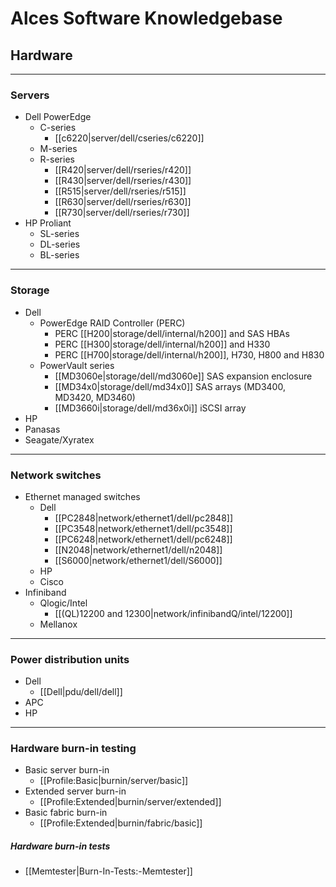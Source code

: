 # Alces Software Knowledgebase

## Hardware
***
### Servers
  * Dell PowerEdge
    * C-series
      * [[c6220|server/dell/cseries/c6220]]
    * M-series
    * R-series
      * [[R420|server/dell/rseries/r420]]
      * [[R430|server/dell/rseries/r430]]
      * [[R515|server/dell/rseries/r515]]
      * [[R630|server/dell/rseries/r630]]
      * [[R730|server/dell/rseries/r730]]
  * HP Proliant
    * SL-series
    * DL-series
    * BL-series

***
### Storage
  * Dell
     * PowerEdge RAID Controller (PERC)
        * PERC [[H200|storage/dell/internal/h200]] and SAS HBAs
        * PERC [[H300|storage/dell/internal/h200]] and H330
        * PERC [[H700|storage/dell/internal/h200]], H730, H800 and H830
     * PowerVault series
        * [[MD3060e|storage/dell/md3060e]] SAS expansion enclosure
        * [[MD34x0|storage/dell/md34x0]] SAS arrays (MD3400, MD3420, MD3460)
        * [[MD3660i|storage/dell/md36x0i]] iSCSI array
  * HP
  * Panasas
  * Seagate/Xyratex

***
### Network switches
  * Ethernet managed switches
    * Dell
      * [[PC2848|network/ethernet1/dell/pc2848]]
      * [[PC3548|network/ethernet1/dell/pc3548]]
      * [[PC6248|network/ethernet1/dell/pc6248]]
      * [[N2048|network/ethernet1/dell/n2048]]
      * [[S6000|network/ethernet1/dell/S6000]]
    * HP
    * Cisco
  * Infiniband
    * Qlogic/Intel
      * [[(QL)12200 and 12300|network/infinibandQ/intel/12200]]
    * Mellanox

***
### Power distribution units
  * Dell
    * [[Dell|pdu/dell/dell]]
  * APC
  * HP

***
### Hardware burn-in testing
  * Basic server burn-in
    * [[Profile:Basic|burnin/server/basic]]
  * Extended server burn-in
    * [[Profile:Extended|burnin/server/extended]]
  * Basic fabric burn-in
    * [[Profile:Extended|burnin/fabric/basic]]

##### Hardware burn-in tests
   * [[Memtester|Burn-In-Tests:-Memtester]]



